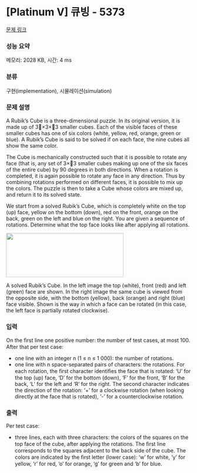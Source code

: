 # [Platinum V] 큐빙 - 5373 

[문제 링크](https://www.acmicpc.net/problem/5373) 

### 성능 요약

메모리: 2028 KB, 시간: 4 ms

### 분류

구현(implementation), 시뮬레이션(simulation)

### 문제 설명

<p>A Rubik’s Cube is a three-dimensional puzzle. In its original version, it is made up of 3×3×3 smaller cubes. Each of the visible faces of these smaller cubes has one of six colors (white, yellow, red, orange, green or blue). A Rubik’s Cube is said to be solved if on each face, the nine cubes all show the same color.</p>

<p>The Cube is mechanically constructed such that it is possible to rotate any face (that is, any set of 3×3 smaller cubes making up one of the six faces of the entire cube) by 90 degrees in both directions. When a rotation is completed, it is again possible to rotate any face in any direction. Thus by combining rotations performed on different faces, it is possible to mix up the colors. The puzzle is then to take a Cube whose colors are mixed up, and return it to its solved state.</p>

<p>We start from a solved Rubik’s Cube, which is completely white on the top (up) face, yellow on the bottom (down), red on the front, orange on the back, green on the left and blue on the right. You are given a sequence of rotations. Determine what the top face looks like after applying all rotations.</p>

<p><img alt="" src="https://www.acmicpc.net/upload/images/cube.png" style="height:120px; width:319px"></p>

<p>A solved Rubik’s Cube. In the left image the top (white), front (red) and left (green) face are shown. In the right image the same cube is viewed from the opposite side, with the bottom (yellow), back (orange) and right (blue) face visible. Shown is the way in which a face can be rotated (in this case, the left face is partially rotated clockwise).</p>

### 입력 

 <p>On the ﬁrst line one positive number: the number of test cases, at most 100. After that per test case:</p>

<ul>
	<li>one line with an integer n (1 ≤ n ≤ 1 000): the number of rotations.</li>
	<li>one line with n space-separated pairs of characters: the rotations. For each rotation, the ﬁrst character identiﬁes the face that is rotated: ‘U’ for the top (up) face, ‘D’ for the bottom (down), ‘F’ for the front, ‘B’ for the back, ‘L’ for the left and ‘R’ for the right. The second character indicates the direction of the rotation: ‘+’ for a clockwise rotation (when looking directly at the face that is rotated), ‘-’ for a counterclockwise rotation.</li>
</ul>

### 출력 

 <p>Per test case:</p>

<ul>
	<li>three lines, each with three characters: the colors of the squares on the top face of the cube, after applying the rotations. The ﬁrst line corresponds to the squares adjacent to the back side of the cube. The colors are indicated by the ﬁrst letter (lower case): ‘w’ for white, ‘y’ for yellow, ‘r’ for red, ‘o’ for orange, ‘g’ for green and ‘b’ for blue.</li>
</ul>

